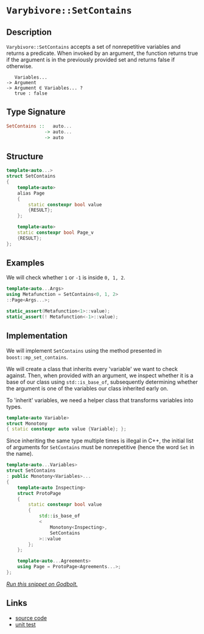 <!-- Copyright 2024 Feng Mofan
SPDX-License-Identifier: Apache-2.0 -->

# `Varybivore::SetContains`

## Description

`Varybivore::SetContains` accepts a set of nonrepetitive variables and returns a predicate.
When invoked by an argument, the function returns true if the argument is in the previously provided set and returns false if otherwise.

<pre><code>   Variables...
-> Argument
-> Argument &in; Variables... ?
   true : false</code></pre>

## Type Signature

```Haskell
SetContains ::   auto...
              -> auto...
              -> auto
```

## Structure

```C++
template<auto...>
struct SetContains
{
    template<auto>
    alias Page
    {
        static constexpr bool value
        {RESULT};
    };

    template<auto>
    static constexpr bool Page_v
    {RESULT};
};
```

## Examples

We will check whether `1` or `-1`  is inside `0, 1, 2`.

```C++
template<auto...Args>
using Metafunction = SetContains<0, 1, 2>
::Page<Args...>;

static_assert(Metafunction<1>::value);
static_assert(! Metafunction<-1>::value);
```

## Implementation

We will implement `SetContains` using the method presented in `boost::mp_set_contains`.

We will create a class that inherits every 'variable' we want to check against.
Then, when provided with an argument, we inspect whether it is a base of our class using `std::is_base_of`, subsequently determining whether the argument is one of the variables our class inherited early on.

To 'inherit' variables, we need a helper class that transforms variables into types.

```C++
template<auto Variable>
struct Monotony
{ static constexpr auto value {Variable}; };
```

Since inheriting the same type multiple times is illegal in C++, the initial list of arguments for `SetContains` must be nonrepetitive (hence the word `Set` in the name).

```C++
template<auto...Variables>
struct SetContains
: public Monotony<Variables>...
{
    template<auto Inspecting>
    struct ProtoPage
    {   
        static constexpr bool value 
        {
            std::is_base_of
            <
                Monotony<Inspecting>,
                SetContains
            >::value
        };
    };

    template<auto...Agreements>
    using Page = ProtoPage<Agreements...>;
};
```

[*Run this snippet on Godbolt.*](https://godbolt.org/#z:OYLghAFBqd5QCxAYwPYBMCmBRdBLAF1QCcAaPECAMzwBtMA7AQwFtMQByARg9KtQYEAysib0QXACx8BBAKoBnTAAUAHpwAMvAFYTStJg1DIApACYAQuYukl9ZATwDKjdAGFUtAK4sGISWakrgAyeAyYAHI%2BAEaYxCAAzACcpAAOqAqETgwe3r7%2BgemZjgKh4VEssfHJtpj2JQxCBEzEBLk%2BfgG19dlNLQRlkTFxiSkKza3t%2BV3j/YMVVaMAlLaoXsTI7BzmCWHI3lgA1CYJbl6OtIQAnifYJhoAgvcPBJgsqQavJ25M56iHADUWngmNF6LdnuNiF4HIcALICVBEBg3R4mADsFkOs0cyEOaAY40wqlSxEOvyIhwAbmIvJhjpigcQQWDMBiACInLEcrnPZ6vd6fNmnCmoAB0EqZLPoCghjyhMIIhyEmDasiYYVljxAh1SXjBeDxCIYSIEN1OUtBMtuErFfMxz0OTsOAo%2BTC%2BIr%2BhwAkoTUpgHGFgHKHs7sQRobDlMRTcomMA2Y8wxisU7HWHnTjDfiBESSWToqhPNTafT0xmGVYkxWM%2BN0CAQHgFAB9aJMJTN1BUcs1tOnHu9sPG00o76%2BhT%2BwNGW6kAeDp0qtWCDWEucV24NmneROhms8hJV3dp9Gcg986tO11C76i20PYDETBvRgEWUJO4Xw5eTJGQ5xhPHAk7J/jGRD/sKbj3o%2Bz6CAotoQmeaInryaKPAA9AAVFh2E4WhzyYVhAAq2BCIR2F4ehOFURhFFPGiZi7Aw%2BxeEc3znHQ1whvybxuh6Px/HexDAG%2BH4PN%2BQbwqqTBUF4TENIBwGLh4y6at8GikIcXAaWYIYNuB3wPEJcESghh6Qs0uLNu2SitBAcJSTJcnZN8XAbiAW50ksKEPFmyBWQoNkEBAYBgJJzSOYGAjfAAtK576bqWXkHhwKy0JwACsvB%2BBwWikKgnBuNY1jYmsGxlgxPCkAQmgpSsADWIDpeiYoJAAHAAbOiCSdRobVdUkCT6Jwki8CwEgaOp2W5flHC8AoIDqdVOUpaQcCwDAiAgGsBB6gQ5CUGg7x0HEESsFsqgddF7WSIcwDIHiUhimYvCYPgRDMvWWn8IIIhiOwUgyIIigqOoy2kLoWkAO7EEwqScDwqUZVlNV5ZwADy5y7YcXaHBd7VXTdd0PZIT2HBAHhHfQZI7FwSy8EtWgrBASCHakx1kBQECs%2BzIDAFIgQ0LQrzEPNEDRCj0RhC0Vzw7wkvMMQVxo9E2gBktlWHWwghowwtAy2DWDRF4wA/LQtDzdwvBYCwhjAOIBt4I%2BgZUpgFu5cSAbnFslVhK8aVg5c0Qw4rHhYCjEZ4GNlukC7xCFko7JvLblxGDVKxUAYwkAngmCQ2j/rZZV33CKI4gA8XwNqCjEP6LbKBFZY%2Bh4NE82QCsqCpA0FvRXWJzsqYljWGY02xx9rvwCsdhq9kLgMO4ngdHoIRhEMlQjFpRRZAIUx%2BBvGRbww8zDPEWlT5FjQTGqeS79008CH0rRH2vJ%2B2JfO96LMj8rws6%2BT6VmwSERhwTKpApq8BmrjS611br3U0iTMwZNcCEBIMcCqdMqppxWAgTATAsDxAgPVfwCQxQDXRJIDQARJDtQmuldqKR/YjVIGNBIXAxTtS4O1VqSRWocPSpILg6UBrtVASjGac0FoYOWkzDazMtqY3OPtLmqBKYnTOpwFoLAqTomikwfEBhfxcCSGKVh7s3okDwJ9QGJc/oSGkBXJQVcwa6ECNDWGssgEgLAajDgGMdrnGxlQckxBNHaN0fsW2mkjEmLJhTNmVNUEJDMOghmK1ZHcypoo9JIwNFaOiuEowhiuDqUFsLUW4swby2lrLUglTFbK1Vg4apmsXw6z1ijQ2xtTbm2qdbZOWxcr4Cdo4F2bsXqqE9q8apvs6go0DsHK4od%2Bn02ZFHSqsd46YETjbIwKdQBSL4JnBQ2dc750YNU4uv0y52NkJXUGuVnG11TgPKwjdA6twIXlTu2Ru69yAs8oeI84hj3eZPOod8/AQFcO/LSy9yjHz0JvBo0K0j7waE/RYp8wXnwflfRemKej30vui9er9%2BjIs/gMb%2B8LaarHWAAml/tPGiM4EEkJOi9ERMMcYsUGhEFmOpmg%2BmmDSDYNwSMD5DDRqjB5ZIdEgj0RdUoddLSXixG2AkSk6R8BZHbV2pk5RcTVFsHUcE6BLAFBUjxFSLlQpxgvX5RYvQFzS7/WuUDBxdydCJFIK4uGlsPHIzBjNXxWMcYaLNRaq1Nr3SuyVOTA17MEkJGSWnVaLME0ZM5lk%2BIlrUipGbNapIzZbUECsqauxdBSmUHKblWp%2BtKp1vqWrJpyitYEFafrAZmAjYmzEN06OvSdlLNIIM6eIyUYe2QF7KZggZkB2bvMxZ4cVnVPWRkTZScdlBlTRneMRyc55wLuc2QlzXVWNudXb1%2BjjANxsG8ienyu6cDQnWeug9LDD3AaPCx482633PrPee18l5z2JS/RF2RkUQdKFS5%2BH8sUNBxeShDvQiWwYxaSyYC98inzQ3CuDNKFD/3%2BgGkRQaWXhpuuay11Jo2vHGHy5BAqWEpqkVgnBeDKBAMYWNMwRiEgJHSulChRTeoJHRJwsj01ODiMWsKhqAQ2FcESe1RJSR2FmGoeiIaHAEiBuk7NSRjMgHPSk%2BAmTRnaoxziJkZwkggA)

## Links

- [source code](../../../../conceptrodon/varybivore/set_contains.hpp)
- [unit test](../../../../tests/unit/varybivore/set_contains.test.hpp)
